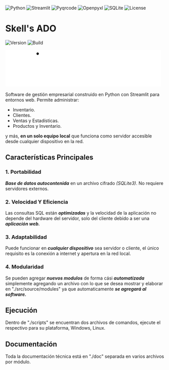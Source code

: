 <!-- Badges (ejemplo) -->
![Python](https://img.shields.io/badge/Python-3.13.3%2B-blue)
![Streamlit](https://img.shields.io/badge/Streamlit-1.48.0-FF4B4B)
![Pyqrcode](https://img.shields.io/badge/Python-Pyqrcode%2B-blue)
![Openpyxl](https://img.shields.io/badge/Python-Openpyxl%2B-blue)
![SQLite](https://img.shields.io/badge/SQLite-3-green)
![License](https://img.shields.io/badge/License-Apache_2.0-orange)

# Skell's ADO

![Version](https://img.shields.io/badge/Version-1.0.0-blueviolet)
![Build](https://img.shields.io/badge/Build-Unknown-brightgreen)

![Logo de Skell's ADO](./img/logotipo.png)

Software de gestión empresarial construido en Python con Streamlit para entornos web. Permite administrar:

- Inventario.
- Clientes.
- Ventas y Estadísticas.
- Productos y Inventario.

y más, **en un solo equipo local** que funciona como servidor accesible desde cualquier dispositivo en la red.

## Características Principales

### 1. Portabilidad
***Base de datos autocontenida*** en un archivo cifrado *(SQLite3)*. No requiere servidores externos.

### 2. Velocidad Y Eficiencia
Las consultas SQL están ***optimizadas*** y la velocidad de la aplicación no depende
del hardware del servidor, solo del cliente debido a ser una ***aplicación web.***

### 3. Adaptabilidad
Puede funcionar en ***cualquier dispositivo*** sea servidor o cliente, el único requisito es la conexión a internet y apertura en la red local.

### 4. Modularidad
Se pueden agregar ***nuevos modulos*** de forma cási ***automatizada*** simplemente agregando un archivo con lo que se desea mostrar y elaborar en "./src/source/modules" ya que automaticamente ***se agregará al software.***

## Ejecución
Dentro de "./scripts" se encuentran dos archivos de comandos, ejecute el respectivo para su plataforma, Windows, Linux.

## Documentación
Toda la documentación técnica está en "./doc" separada en varios archivos por módulo.
